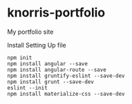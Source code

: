 # knorris-portfolio
My portfolio site

Install
Setting Up file
```
npm init
npm install angular --save
npm install angular-route --save
npm install gruntify-eslint --save-dev
npm install grunt --save-dev
eslint --init
npm install materialize-css --save-dev
```

